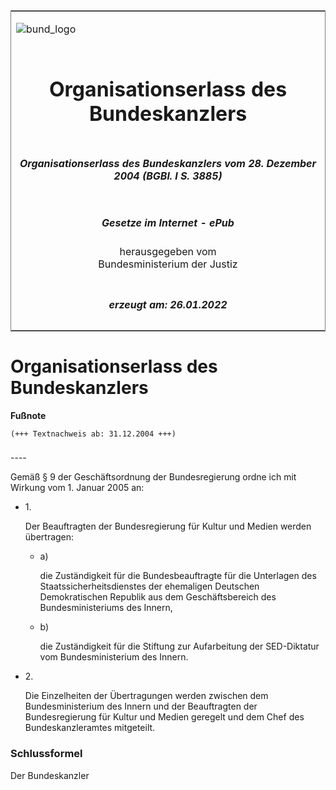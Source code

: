 <span id="DECKBLATT.html"></span>

<table border="0" frame="border" width="100%">

<tr valign="top">

<td align="left">

![bund\_logo](BfJ_2021_Web_de_de.gif)

</td>

<td align="right">

 

</td>

</tr>

<tr align="center" valign="middle">

<td colspan="2">

# Organisationserlass des Bundeskanzlers

</td>

</tr>

<tr align="center" valign="middle">

<td colspan="2">

##### Organisationserlass des Bundeskanzlers vom 28. Dezember 2004 (BGBl. I S. 3885)

</td>

</tr>

<tr align="center" valign="middle">

<td colspan="2">

  
  

##### Gesetze im Internet - ePub  
  
herausgegeben vom  
Bundesministerium der Justiz

</td>

</tr>

<tr align="center" valign="bottom">

<td colspan="2">

  
  

##### erzeugt am: 26.01.2022

</td>

</tr>

</table>

<span id="BJNR388500004.html"></span>

# Organisationserlass des Bundeskanzlers

<div>

  
**Fußnote**

<div class="jnhtml">

<div>

<div class="jurAbsatz">

  

    (+++ Textnachweis ab: 31.12.2004 +++) 

</div>

</div>

</div>

</div>

<span id="BJNR388500004BJNE000100000.html"></span>

###   
\----

<div>

<div class="jnhtml">

<div>

<div class="jurAbsatz">

Gemäß § 9 der Geschäftsordnung der Bundesregierung ordne ich mit Wirkung
vom 1. Januar 2005 an:

  - 1\.
    
    <div style="">
    
    Der Beauftragten der Bundesregierung für Kultur und Medien werden
    übertragen:
    
      - a)
        
        <div style="">
        
        die Zuständigkeit für die Bundesbeauftragte für die Unterlagen
        des Staatssicherheitsdienstes der ehemaligen Deutschen
        Demokratischen Republik aus dem Geschäftsbereich des
        Bundesministeriums des Innern,
        
        </div>
    
      - b)
        
        <div style="">
        
        die Zuständigkeit für die Stiftung zur Aufarbeitung der
        SED-Diktatur vom Bundesministerium des Innern.
        
        </div>
    
    </div>

  - 2\.
    
    <div style="">
    
    Die Einzelheiten der Übertragungen werden zwischen dem
    Bundesministerium des Innern und der Beauftragten der
    Bundesregierung für Kultur und Medien geregelt und dem Chef des
    Bundeskanzleramtes mitgeteilt.
    
    </div>

</div>

</div>

</div>

</div>

<span id="BJNR388500004BJNE000200000.html"></span>

### Schlussformel  

<div>

<div class="jnhtml">

<div>

<div class="jurAbsatz">

Der Bundeskanzler

</div>

</div>

</div>

</div>
